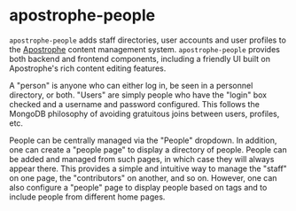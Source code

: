 # apostrophe-people

`apostrophe-people` adds staff directories, user accounts and user profiles to the [Apostrophe](http://github.com/punkave/apostrophe) content management system. `apostrophe-people` provides both backend and frontend components, including a friendly UI built on Apostrophe's rich content editing features.

A "person" is anyone who can either log in, be seen in a personnel directory, or both. "Users" are simply people who have the "login" box checked and a username and password configured. This follows the MongoDB philosophy of avoiding gratuitous joins between users, profiles, etc.

People can be centrally managed via the "People" dropdown. In addition, one can create a "people page" to display a directory of people. People can be added and managed from such pages, in which case they will always appear there. This provides a simple and intuitive way to manage the "staff" on one page, the "contributors" on another, and so on. However, one can also configure a "people" page to display people based on tags and to include people from different home pages.
